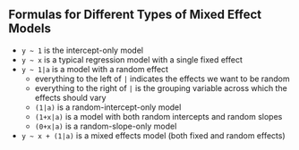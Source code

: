 ## Formulas for Different Types of Mixed Effect Models

  * `y ~ 1` is the intercept-only model
  * `y ~ x` is a typical regression model with a single fixed effect
  * `y ~ 1|a` is a model with a random effect
    + everything to the left of `|` indicates the effects we want to be random
    + everything to the right of `|` is the grouping variable across which the effects should vary
    + `(1|a)` is a random-intercept-only model
    + `(1+x|a)` is a model with both random intercepts and random slopes
    + `(0+x|a)` is a random-slope-only model
  * `y ~ x + (1|a)` is a mixed effects model (both fixed and random effects)